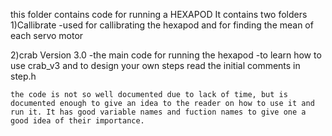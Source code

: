 this folder contains code for running a HEXAPOD
It contains two folders
1)Callibrate
	-used for callibrating the hexapod and for finding the mean of each 	 servo motor

2)crab Version 3.0
	-the main code for running the hexapod
	-to learn how to use crab_v3 and to design your own steps read the 	 initial comments in step.h 


	

    the code is not so well documented due to lack of time, but is documented enough to give an idea to the reader on how to use it and run it. It has good variable names and fuction names to give one a good idea of their importance.  